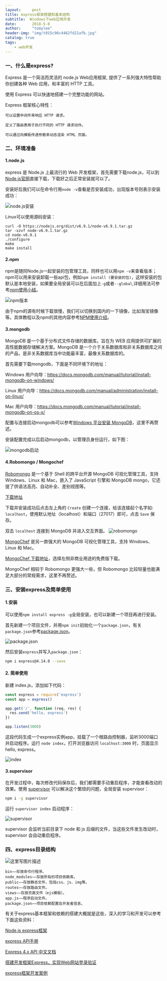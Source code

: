```yaml
---
layout:     post
title: express框架搭建和基本结构
subtitle:  Windows下web应用开发
date:       2018-5-8
author:     "tomylee"
header-img: "img/t015c96c4462fd21afb.jpg"
catalog: true
tags:
    - web开发
---
```


### 一、什么是express?
Express 是一个简洁而灵活的 node.js Web应用框架, 提供了一系列强大特性帮助你创建各种 Web 应用，和丰富的 HTTP 工具。

使用 Express 可以快速地搭建一个完整功能的网站。

Express 框架核心特性：

```
可以设置中间件来响应 HTTP 请求。

定义了路由表用于执行不同的 HTTP 请求动作。

可以通过向模板传递参数来动态渲染 HTML 页面。
```

### 二、环境准备

#### 1.node.js

express 是 Node.js 上最流行的 Web 开发框架，首先需要下载node.js，可以到[Node.js官网](https://nodejs.org/en/)直接下载，下载好之后正常安装就可以了。

安装好后我们可以在命令行用`node -v`查看是否安装成功，出现版本号则表示安装成功：

![node.js安装](http://img-blog.csdn.net/20180508095023294)

Linux可以使用源码安装：

```
curl -O https://nodejs.org/dist/v6.9.1/node-v6.9.1.tar.gz
tar -xzvf node-v6.9.1.tar.gz
cd node-v6.9.1
./configure
make
make install
```

#### 2.npm

npm是随同Node.js一起安装的包管理工具，同样也可以用`npm -v`来查看版本；
npm可以用来安装卸载一些api包，例如`npm install (要安装的包)`，这样安装的包默认是本地安装，如果要全局安装可以在后面加上`-g`或者`--global`,详细用法可参考[npm使用小结](http://www.cnblogs.com/jingmoxukong/p/6228358.html)。


![npm版本](http://img-blog.csdn.net/20180508095634510)

由于npm的源有时候下载很慢，我们可以切换到国内的一下镜像，比如淘宝镜像等。具体教程以及npm的其他内容参考[NPM使用介绍](http://www.runoob.com/nodejs/nodejs-npm.html)。

#### 3.mongodb 
MongoDB 是一个基于分布式文件存储的数据库。旨在为 WEB 应用提供可扩展的高性能数据存储解决方案。MongoDB 是一个介于关系数据库和非关系数据库之间的产品，是非关系数据库当中功能最丰富，最像关系数据库的。

首先需要下载mongodb，下面是不同环境下的地址：

Windows 用户向导：https://docs.mongodb.com/manual/tutorial/install-mongodb-on-windows/

Linux 用户向导：https://docs.mongodb.com/manual/administration/install-on-linux/

Mac 用户向导：https://docs.mongodb.com/manual/tutorial/install-mongodb-on-os-x/

配置与连接启动mongodb可以参考[Windows 平台安装 MongoDB](http://www.runoob.com/mongodb/mongodb-window-install.html)，这里不再赘述。

安装配置完成以后启动mongodb，以管理员身份运行，如下图：

![mongodb启动](http://img-blog.csdn.net/20180508104803669)

#### 4.Robomongo / Mongochef

[Robomongo](https://robomongo.org/) 是一个基于 Shell 的跨平台开源 MongoDB 可视化管理工具，支持 Windows、Linux 和 Mac，嵌入了 JavaScript 引擎和 MongoDB mongo，它还提了供语法高亮、自动补全、差别视图等。

[下载地址](https://robomongo.org/download)

下载并安装成功后点击左上角的 `Create` 创建一个连接，给该连接起个名字如: `localhost`，使用默认地址（localhost）和端口（27017）即可，点击 `Save` 保存。

双击 `localhost` 连接到 MongoDB 并进入交互界面。
![robomongo](http://img-blog.csdn.net/20180508100757197)

[MongoChef](http://3t.io/mongochef/) 是另一款强大的 MongoDB 可视化管理工具，支持 Windows、Linux 和 Mac。

[MongoChef 下载地址](http://3t.io/mongochef/#mongochef-download-compare)，选择左侧非商业用途的免费版下载。

MongoChef 相较于 Robomongo 更强大一些，但 Robomongo 比较轻量也能满足大部分的常规需求，这里不再赘述。

### 三、安装express及简单使用

#### 1.安装

可以使用`npm install express -g`全局安装，也可以新建一个项目再进行安装。

首先新建一个项目文件，并用`npm init`初始化一个`package.json`，有关`package.json`参考[package.json](https://github.com/nswbmw/N-blog/blob/master/book/2.5%20package.json.md)。

![package.json](http://img-blog.csdn.net/20180508103253338)

然后安装`express`并写入`package.json`：

```sh
npm i express@4.14.0 --save 
```

#### 2. 简单使用

新建 index.js，添加如下代码：

```js
const express = require('express')
const app = express()

app.get('/', function (req, res) {
  res.send('hello, express')
})

app.listen(3000)
```

这段代码生成一个express实例app，挂载了一个根路由控制器，监听3000端口并启动程序。运行 `node index`，打开浏览器访问 `localhost:3000` 时，页面显示hello, express。

![index](http://img-blog.csdn.net/20180508104038352)

#### 3.supervisor

在开发过程中，每次修改代码保存后，我们都需要手动重启程序，才能查看改动的效果。使用 [supervisor](https://www.npmjs.com/package/supervisor) 可以解决这个繁琐的问题，全局安装 supervisor：

```sh
npm i -g supervisor
```

运行 `supervisor index` 启动程序：

![supervisor](http://img-blog.csdn.net/2018050810390284)

supervisor 会监听当前目录下 node 和 js 后缀的文件，当这些文件发生改动时，supervisor 会自动重启程序。

### 四、express目录结构

![这里写图片描述](http://img-blog.csdn.net/2018050810421167)

```
bin——存放命令行程序。
node_modules——存放所有的项目依赖库。
public——存放静态文件，包括css、js、img等。
routes——存放路由文件。
views——存放页面文件（ejs模板）。
app.js——程序启动文件。
package.json——项目依赖配置及开发者信息。
```

有关于express基本框架和依赖的搭建大概就是这些，深入的学习和开发可以参考下面这些资料：

[Node.js express框架](http://www.runoob.com/nodejs/nodejs-express-framework.html)

[express API手册](http://www.expressjs.com.cn/4x/api.html)

[Express 4.x API 中文文档](https://www.runoob.com/w3cnote/express-4-x-api.html)

[搭建开发框架Express，实现Web网站登录验证](https://blog.csdn.net/keliyxyz/article/details/51956814)

[express框架开发案例](http://www.cnblogs.com/ssqqhh/p/6289690.html)


